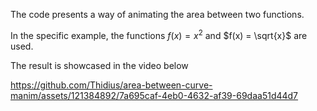 The code presents a way of animating the area between two functions.

In the specific example, the functions $f(x) = x^2$ and $f(x) = \sqrt{x}$ are used. 

The result is showcased in the video below


https://github.com/Thidius/area-between-curve-manim/assets/121384892/7a695caf-4eb0-4632-af39-69daa51d44d7
